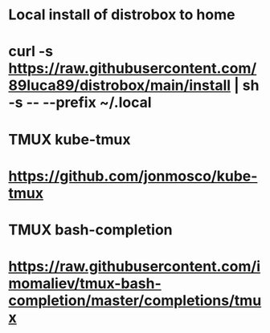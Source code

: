 # Local install of distrobox to home
# curl -s https://raw.githubusercontent.com/89luca89/distrobox/main/install | sh -s -- --prefix ~/.local


# TMUX kube-tmux
# https://github.com/jonmosco/kube-tmux

# TMUX bash-completion
# https://raw.githubusercontent.com/imomaliev/tmux-bash-completion/master/completions/tmux

